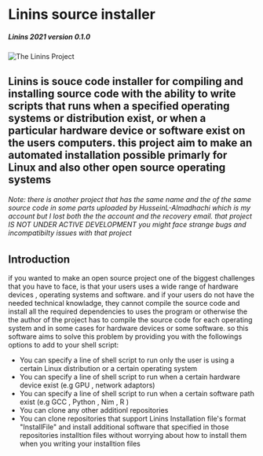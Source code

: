 # Linins source installer
##### Linins 2021 version 0.1.0 

![The Linins Project](https://raw.githubusercontent.com/Hussein-L-AlMadhachi/Linins/main/linins_logo.png)

Linins is souce code installer for compiling and installing source code with the ability to write scripts that runs when a specified operating systems or distribution exist, or when a particular hardware device or software exist on the users computers. this project aim to make an automated installation possible primarly for Linux and also other open source operating systems
---

###### Note: there is another project that has the same name and the of the same source code in some parts uploaded by HusseinL-Almadhachi which is my account but I lost both the the account and the recovery email. that project IS NOT UNDER ACTIVE DEVELOPMENT you might face strange bugs and incompatibilty issues with that project

## Introduction

if you wanted to make an open source project one of the biggest challenges that you have to face, is that your users uses a wide range of hardware devices , operating systems and software. and if your users do not have the needed technical knowladge, they cannot compile the source code and install all the required dependencies to uses the program or otherwise the the author of the project has to compile the source code for each operating system and in some cases for hardware devices or some software. so this software aims to solve this problem by providing you with the followings options to add to your shell script:


* You can specify a line of shell script to run only the user is using a certain Linux distribution or a certain operating system
* You can specify a line of shell script to run when a certain hardware device exist (e.g GPU , network adaptors)
* You can specify a line of shell script to run when a certain software path exist (e.g GCC , Python , Nim , R )
* You can clone any other additionl repositories
* You can clone repositories that support Linins Installation file's format "InstallFile" and install additional software that specified in those repositories installtion files without worrying about how to install them when you writing your installtion files

